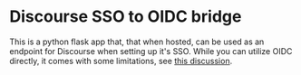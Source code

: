 # Discourse SSO to OIDC bridge

This is a python flask app that, that when hosted, can be used as an endpoint for Discourse when setting up it's SSO. While you can utilize OIDC directly, it comes with some limitations, see [this discussion](https://meta.discourse.org/t/sso-vs-oauth2-difference/76543/11).
